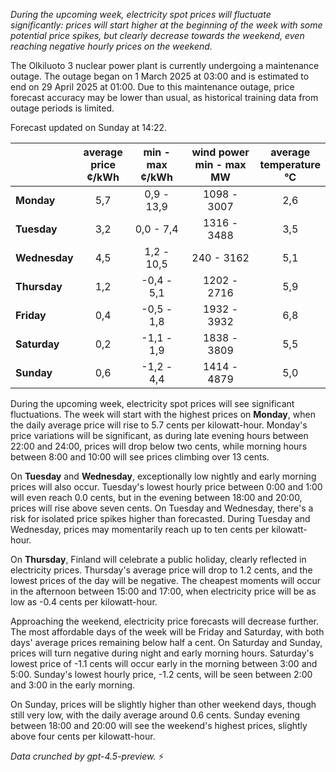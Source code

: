 *During the upcoming week, electricity spot prices will fluctuate significantly: prices will start higher at the beginning of the week with some potential price spikes, but clearly decrease towards the weekend, even reaching negative hourly prices on the weekend.*

The Olkiluoto 3 nuclear power plant is currently undergoing a maintenance outage. The outage began on 1 March 2025 at 03:00 and is estimated to end on 29 April 2025 at 01:00. Due to this maintenance outage, price forecast accuracy may be lower than usual, as historical training data from outage periods is limited.

Forecast updated on Sunday at 14:22.

|          | average<br>price<br>¢/kWh | min - max<br>¢/kWh | wind power<br>min - max<br>MW | average<br>temperature<br>°C |
|:-------------|:----------------:|:----------------:|:-------------:|:-------------:|
| **Monday**    |       5,7        |    0,9 - 13,9    |     1098 - 3007     |       2,6       |
| **Tuesday**      |       3,2        |    0,0 - 7,4     |     1316 - 3488     |       3,5       |
| **Wednesday**  |       4,5        |    1,2 - 10,5    |      240 - 3162     |       5,1       |
| **Thursday**      |       1,2        |   -0,4 - 5,1     |     1202 - 2716     |       5,9       |
| **Friday**    |       0,4        |   -0,5 - 1,8     |     1932 - 3932     |       6,8       |
| **Saturday**     |       0,2        |   -1,1 - 1,9     |     1838 - 3809     |       5,5       |
| **Sunday**    |       0,6        |   -1,2 - 4,4     |     1414 - 4879     |       5,0       |

During the upcoming week, electricity spot prices will see significant fluctuations. The week will start with the highest prices on **Monday**, when the daily average price will rise to 5.7 cents per kilowatt-hour. Monday's price variations will be significant, as during late evening hours between 22:00 and 24:00, prices will drop below two cents, while morning hours between 8:00 and 10:00 will see prices climbing over 13 cents.

On **Tuesday** and **Wednesday**, exceptionally low nightly and early morning prices will also occur. Tuesday's lowest hourly price between 0:00 and 1:00 will even reach 0.0 cents, but in the evening between 18:00 and 20:00, prices will rise above seven cents. On Tuesday and Wednesday, there's a risk for isolated price spikes higher than forecasted. During Tuesday and Wednesday, prices may momentarily reach up to ten cents per kilowatt-hour.

On **Thursday**, Finland will celebrate a public holiday, clearly reflected in electricity prices. Thursday's average price will drop to 1.2 cents, and the lowest prices of the day will be negative. The cheapest moments will occur in the afternoon between 15:00 and 17:00, when electricity price will be as low as -0.4 cents per kilowatt-hour.

Approaching the weekend, electricity price forecasts will decrease further. The most affordable days of the week will be Friday and Saturday, with both days' average prices remaining below half a cent. On Saturday and Sunday, prices will turn negative during night and early morning hours. Saturday's lowest price of -1.1 cents will occur early in the morning between 3:00 and 5:00. Sunday's lowest hourly price, -1.2 cents, will be seen between 2:00 and 3:00 in the early morning.

On Sunday, prices will be slightly higher than other weekend days, though still very low, with the daily average around 0.6 cents. Sunday evening between 18:00 and 20:00 will see the weekend's highest prices, slightly above four cents per kilowatt-hour.

*Data crunched by gpt-4.5-preview.* ⚡
